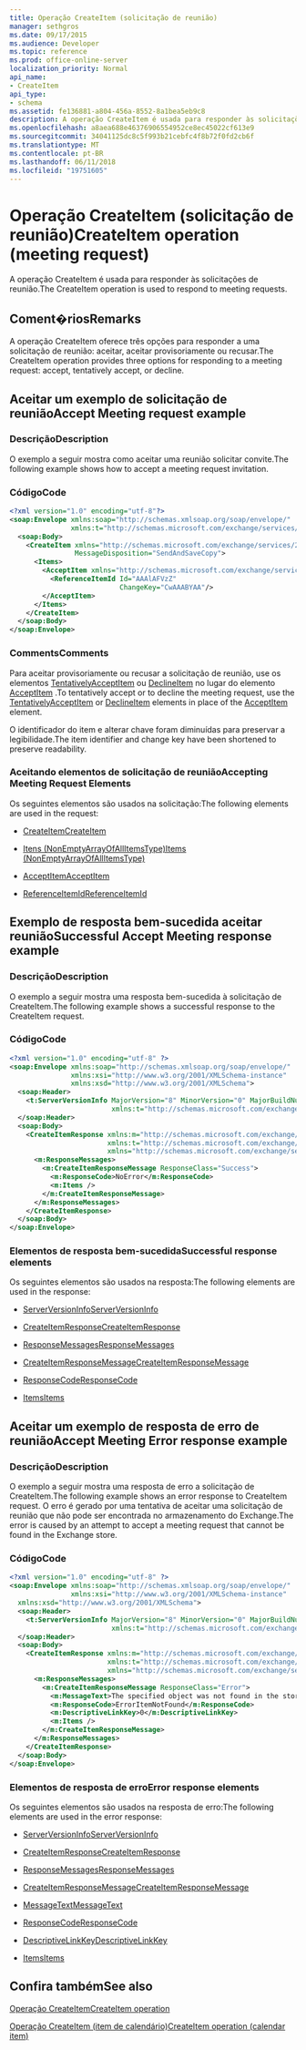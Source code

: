 ```yaml
---
title: Operação CreateItem (solicitação de reunião)
manager: sethgros
ms.date: 09/17/2015
ms.audience: Developer
ms.topic: reference
ms.prod: office-online-server
localization_priority: Normal
api_name:
- CreateItem
api_type:
- schema
ms.assetid: fe136881-a804-456a-8552-8a1bea5eb9c8
description: A operação CreateItem é usada para responder às solicitações de reunião.
ms.openlocfilehash: a8aea688e46376906554952ce8ec45022cf613e9
ms.sourcegitcommit: 34041125dc8c5f993b21cebfc4f8b72f0fd2cb6f
ms.translationtype: MT
ms.contentlocale: pt-BR
ms.lasthandoff: 06/11/2018
ms.locfileid: "19751605"
---
```

# <a name="createitem-operation-meeting-request"></a><span data-ttu-id="1853e-103">Operação CreateItem (solicitação de reunião)</span><span class="sxs-lookup"><span data-stu-id="1853e-103">CreateItem operation (meeting request)</span></span>

<span data-ttu-id="1853e-104">A operação CreateItem é usada para responder às solicitações de reunião.</span><span class="sxs-lookup"><span data-stu-id="1853e-104">The CreateItem operation is used to respond to meeting requests.</span></span>
  
## <a name="remarks"></a><span data-ttu-id="1853e-105">Coment�rios</span><span class="sxs-lookup"><span data-stu-id="1853e-105">Remarks</span></span>

<span data-ttu-id="1853e-106">A operação CreateItem oferece três opções para responder a uma solicitação de reunião: aceitar, aceitar provisoriamente ou recusar.</span><span class="sxs-lookup"><span data-stu-id="1853e-106">The CreateItem operation provides three options for responding to a meeting request: accept, tentatively accept, or decline.</span></span> 
  
## <a name="accept-meeting-request-example"></a><span data-ttu-id="1853e-107">Aceitar um exemplo de solicitação de reunião</span><span class="sxs-lookup"><span data-stu-id="1853e-107">Accept Meeting request example</span></span>

### <a name="description"></a><span data-ttu-id="1853e-108">Descrição</span><span class="sxs-lookup"><span data-stu-id="1853e-108">Description</span></span>

<span data-ttu-id="1853e-109">O exemplo a seguir mostra como aceitar uma reunião solicitar convite.</span><span class="sxs-lookup"><span data-stu-id="1853e-109">The following example shows how to accept a meeting request invitation.</span></span>
  
### <a name="code"></a><span data-ttu-id="1853e-110">Código</span><span class="sxs-lookup"><span data-stu-id="1853e-110">Code</span></span>

```XML
<?xml version="1.0" encoding="utf-8"?>
<soap:Envelope xmlns:soap="http://schemas.xmlsoap.org/soap/envelope/"
               xmlns:t="http://schemas.microsoft.com/exchange/services/2006/types">
  <soap:Body>
    <CreateItem xmlns="http://schemas.microsoft.com/exchange/services/2006/messages"
                MessageDisposition="SendAndSaveCopy">
      <Items>
        <AcceptItem xmlns="http://schemas.microsoft.com/exchange/services/2006/types">
          <ReferenceItemId Id="AAAlAFVzZ"
                           ChangeKey="CwAAABYAA"/>
        </AcceptItem>
      </Items>
    </CreateItem>
  </soap:Body>
</soap:Envelope>
```

### <a name="comments"></a><span data-ttu-id="1853e-111">Comments</span><span class="sxs-lookup"><span data-stu-id="1853e-111">Comments</span></span>

<span data-ttu-id="1853e-112">Para aceitar provisoriamente ou recusar a solicitação de reunião, use os elementos [TentativelyAcceptItem](tentativelyacceptitem.md) ou [DeclineItem](declineitem.md) no lugar do elemento [AcceptItem](acceptitem.md) .</span><span class="sxs-lookup"><span data-stu-id="1853e-112">To tentatively accept or to decline the meeting request, use the [TentativelyAcceptItem](tentativelyacceptitem.md) or [DeclineItem](declineitem.md) elements in place of the [AcceptItem](acceptitem.md) element.</span></span> 
  
<span data-ttu-id="1853e-113">O identificador do item e alterar chave foram diminuídas para preservar a legibilidade.</span><span class="sxs-lookup"><span data-stu-id="1853e-113">The item identifier and change key have been shortened to preserve readability.</span></span>
  
### <a name="accepting-meeting-request-elements"></a><span data-ttu-id="1853e-114">Aceitando elementos de solicitação de reunião</span><span class="sxs-lookup"><span data-stu-id="1853e-114">Accepting Meeting Request Elements</span></span>

<span data-ttu-id="1853e-115">Os seguintes elementos são usados na solicitação:</span><span class="sxs-lookup"><span data-stu-id="1853e-115">The following elements are used in the request:</span></span>
  
- [<span data-ttu-id="1853e-116">CreateItem</span><span class="sxs-lookup"><span data-stu-id="1853e-116">CreateItem</span></span>](createitem.md)
    
- [<span data-ttu-id="1853e-117">Itens (NonEmptyArrayOfAllItemsType)</span><span class="sxs-lookup"><span data-stu-id="1853e-117">Items (NonEmptyArrayOfAllItemsType)</span></span>](items-nonemptyarrayofallitemstype.md)
    
- [<span data-ttu-id="1853e-118">AcceptItem</span><span class="sxs-lookup"><span data-stu-id="1853e-118">AcceptItem</span></span>](acceptitem.md)
    
- [<span data-ttu-id="1853e-119">ReferenceItemId</span><span class="sxs-lookup"><span data-stu-id="1853e-119">ReferenceItemId</span></span>](referenceitemid.md)
    
## <a name="successful-accept-meeting-response-example"></a><span data-ttu-id="1853e-120">Exemplo de resposta bem-sucedida aceitar reunião</span><span class="sxs-lookup"><span data-stu-id="1853e-120">Successful Accept Meeting response example</span></span>

### <a name="description"></a><span data-ttu-id="1853e-121">Descrição</span><span class="sxs-lookup"><span data-stu-id="1853e-121">Description</span></span>

<span data-ttu-id="1853e-122">O exemplo a seguir mostra uma resposta bem-sucedida à solicitação de CreateItem.</span><span class="sxs-lookup"><span data-stu-id="1853e-122">The following example shows a successful response to the CreateItem request.</span></span>
  
### <a name="code"></a><span data-ttu-id="1853e-123">Código</span><span class="sxs-lookup"><span data-stu-id="1853e-123">Code</span></span>

```XML
<?xml version="1.0" encoding="utf-8" ?>
<soap:Envelope xmlns:soap="http://schemas.xmlsoap.org/soap/envelope/" 
               xmlns:xsi="http://www.w3.org/2001/XMLSchema-instance" 
               xmlns:xsd="http://www.w3.org/2001/XMLSchema">
  <soap:Header>
    <t:ServerVersionInfo MajorVersion="8" MinorVersion="0" MajorBuildNumber="685" MinorBuildNumber="8" 
                         xmlns:t="http://schemas.microsoft.com/exchange/services/2006/types" />
  </soap:Header>
  <soap:Body>
    <CreateItemResponse xmlns:m="http://schemas.microsoft.com/exchange/services/2006/messages" 
                        xmlns:t="http://schemas.microsoft.com/exchange/services/2006/types" 
                        xmlns="http://schemas.microsoft.com/exchange/services/2006/messages">
      <m:ResponseMessages>
        <m:CreateItemResponseMessage ResponseClass="Success">
          <m:ResponseCode>NoError</m:ResponseCode>
          <m:Items />
        </m:CreateItemResponseMessage>
      </m:ResponseMessages>
    </CreateItemResponse>
  </soap:Body>
</soap:Envelope>
```

### <a name="successful-response-elements"></a><span data-ttu-id="1853e-124">Elementos de resposta bem-sucedida</span><span class="sxs-lookup"><span data-stu-id="1853e-124">Successful response elements</span></span>

<span data-ttu-id="1853e-125">Os seguintes elementos são usados na resposta:</span><span class="sxs-lookup"><span data-stu-id="1853e-125">The following elements are used in the response:</span></span>
  
- [<span data-ttu-id="1853e-126">ServerVersionInfo</span><span class="sxs-lookup"><span data-stu-id="1853e-126">ServerVersionInfo</span></span>](serverversioninfo.md)
    
- [<span data-ttu-id="1853e-127">CreateItemResponse</span><span class="sxs-lookup"><span data-stu-id="1853e-127">CreateItemResponse</span></span>](createitemresponse.md)
    
- [<span data-ttu-id="1853e-128">ResponseMessages</span><span class="sxs-lookup"><span data-stu-id="1853e-128">ResponseMessages</span></span>](responsemessages.md)
    
- [<span data-ttu-id="1853e-129">CreateItemResponseMessage</span><span class="sxs-lookup"><span data-stu-id="1853e-129">CreateItemResponseMessage</span></span>](createitemresponsemessage.md)
    
- [<span data-ttu-id="1853e-130">ResponseCode</span><span class="sxs-lookup"><span data-stu-id="1853e-130">ResponseCode</span></span>](responsecode.md)
    
- [<span data-ttu-id="1853e-131">Items</span><span class="sxs-lookup"><span data-stu-id="1853e-131">Items</span></span>](items.md)
    
## <a name="accept-meeting-error-response-example"></a><span data-ttu-id="1853e-132">Aceitar um exemplo de resposta de erro de reunião</span><span class="sxs-lookup"><span data-stu-id="1853e-132">Accept Meeting Error response example</span></span>

### <a name="description"></a><span data-ttu-id="1853e-133">Descrição</span><span class="sxs-lookup"><span data-stu-id="1853e-133">Description</span></span>

<span data-ttu-id="1853e-134">O exemplo a seguir mostra uma resposta de erro a solicitação de CreateItem.</span><span class="sxs-lookup"><span data-stu-id="1853e-134">The following example shows an error response to CreateItem request.</span></span> <span data-ttu-id="1853e-135">O erro é gerado por uma tentativa de aceitar uma solicitação de reunião que não pode ser encontrada no armazenamento do Exchange.</span><span class="sxs-lookup"><span data-stu-id="1853e-135">The error is caused by an attempt to accept a meeting request that cannot be found in the Exchange store.</span></span>
  
### <a name="code"></a><span data-ttu-id="1853e-136">Código</span><span class="sxs-lookup"><span data-stu-id="1853e-136">Code</span></span>

```XML
<?xml version="1.0" encoding="utf-8" ?>
<soap:Envelope xmlns:soap="http://schemas.xmlsoap.org/soap/envelope/" 
               xmlns:xsi="http://www.w3.org/2001/XMLSchema-instance" 
  xmlns:xsd="http://www.w3.org/2001/XMLSchema">
  <soap:Header>
    <t:ServerVersionInfo MajorVersion="8" MinorVersion="0" MajorBuildNumber="685" MinorBuildNumber="8" 
                         xmlns:t="http://schemas.microsoft.com/exchange/services/2006/types" />
  </soap:Header>
  <soap:Body>
    <CreateItemResponse xmlns:m="http://schemas.microsoft.com/exchange/services/2006/messages" 
                        xmlns:t="http://schemas.microsoft.com/exchange/services/2006/types" 
                        xmlns="http://schemas.microsoft.com/exchange/services/2006/messages">
      <m:ResponseMessages>
        <m:CreateItemResponseMessage ResponseClass="Error">
          <m:MessageText>The specified object was not found in the store.</m:MessageText>
          <m:ResponseCode>ErrorItemNotFound</m:ResponseCode>
          <m:DescriptiveLinkKey>0</m:DescriptiveLinkKey>
          <m:Items />
        </m:CreateItemResponseMessage>
      </m:ResponseMessages>
    </CreateItemResponse>
  </soap:Body>
</soap:Envelope>
```

### <a name="error-response-elements"></a><span data-ttu-id="1853e-137">Elementos de resposta de erro</span><span class="sxs-lookup"><span data-stu-id="1853e-137">Error response elements</span></span>

<span data-ttu-id="1853e-138">Os seguintes elementos são usados na resposta de erro:</span><span class="sxs-lookup"><span data-stu-id="1853e-138">The following elements are used in the error response:</span></span>
  
- [<span data-ttu-id="1853e-139">ServerVersionInfo</span><span class="sxs-lookup"><span data-stu-id="1853e-139">ServerVersionInfo</span></span>](serverversioninfo.md)
    
- [<span data-ttu-id="1853e-140">CreateItemResponse</span><span class="sxs-lookup"><span data-stu-id="1853e-140">CreateItemResponse</span></span>](createitemresponse.md)
    
- [<span data-ttu-id="1853e-141">ResponseMessages</span><span class="sxs-lookup"><span data-stu-id="1853e-141">ResponseMessages</span></span>](responsemessages.md)
    
- [<span data-ttu-id="1853e-142">CreateItemResponseMessage</span><span class="sxs-lookup"><span data-stu-id="1853e-142">CreateItemResponseMessage</span></span>](createitemresponsemessage.md)
    
- [<span data-ttu-id="1853e-143">MessageText</span><span class="sxs-lookup"><span data-stu-id="1853e-143">MessageText</span></span>](messagetext.md)
    
- [<span data-ttu-id="1853e-144">ResponseCode</span><span class="sxs-lookup"><span data-stu-id="1853e-144">ResponseCode</span></span>](responsecode.md)
    
- [<span data-ttu-id="1853e-145">DescriptiveLinkKey</span><span class="sxs-lookup"><span data-stu-id="1853e-145">DescriptiveLinkKey</span></span>](descriptivelinkkey.md)
    
- [<span data-ttu-id="1853e-146">Items</span><span class="sxs-lookup"><span data-stu-id="1853e-146">Items</span></span>](items.md)
    
## <a name="see-also"></a><span data-ttu-id="1853e-147">Confira também</span><span class="sxs-lookup"><span data-stu-id="1853e-147">See also</span></span>



[<span data-ttu-id="1853e-148">Operação CreateItem</span><span class="sxs-lookup"><span data-stu-id="1853e-148">CreateItem operation</span></span>](createitem-operation.md)
  
[<span data-ttu-id="1853e-149">Operação CreateItem (item de calendário)</span><span class="sxs-lookup"><span data-stu-id="1853e-149">CreateItem operation (calendar item)</span></span>](createitem-operation-calendar-item.md)

